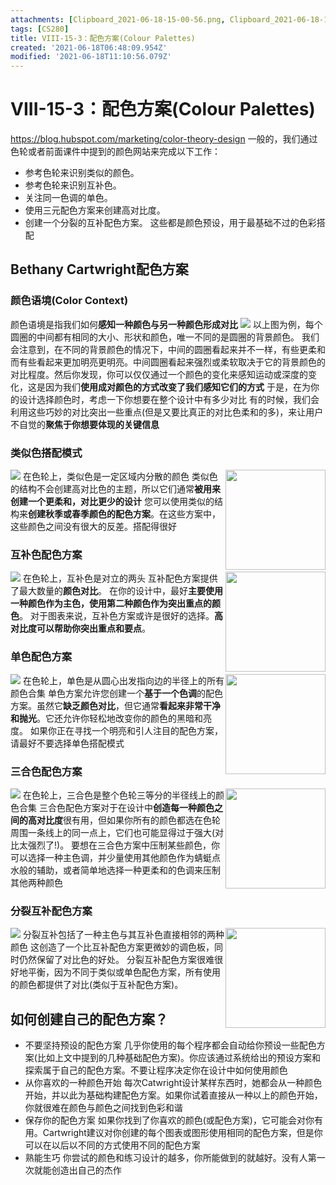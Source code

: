 ```yaml
---
attachments: [Clipboard_2021-06-18-15-00-56.png, Clipboard_2021-06-18-15-14-04.png, Clipboard_2021-06-18-15-15-16.png, Clipboard_2021-06-18-15-19-14.png, Clipboard_2021-06-18-15-21-45.png, Clipboard_2021-06-18-15-25-12.png, Clipboard_2021-06-18-15-27-27.png, Clipboard_2021-06-18-15-28-42.png, Clipboard_2021-06-18-15-29-33.png, Clipboard_2021-06-18-15-30-26.png, Clipboard_2021-06-18-15-30-44.png]
tags: [CS280]
title: VIII-15-3：配色方案(Colour Palettes)
created: '2021-06-18T06:48:09.954Z'
modified: '2021-06-18T11:10:56.079Z'
---
```


# VIII-15-3：配色方案(Colour Palettes)
https://blog.hubspot.com/marketing/color-theory-design
一般的，我们通过色轮或者前面课件中提到的颜色网站来完成以下工作：
- 参考色轮来识别类似的颜色。
- 参考色轮来识别互补色。
- 关注同一色调的单色。
- 使用三元配色方案来创建高对比度。
- 创建一个分裂的互补配色方案。
这些都是颜色预设，用于最基础不过的色彩搭配

## Bethany Cartwright配色方案
### 颜色语境(Color Context)
颜色语境是指我们如何**感知一种颜色与另一种颜色形成对比**
![](@attachment/Clipboard_2021-06-18-15-00-56.png)
以上图为例，每个圆圈的中间都有相同的大小、形状和颜色，唯一不同的是圆圈的背景颜色。
我们会注意到，在不同的背景颜色的情况下，中间的圆圈看起来并不一样，有些更柔和而有些看起来更加明亮更明亮。中间圆圈看起来强烈或柔软取决于它的背景颜色的对比程度。然后你发现，你可以仅仅通过一个颜色的变化来感知运动或深度的变化，这是因为我们**使用成对颜色的方式改变了我们感知它们的方式**
于是，在为你的设计选择颜色时，考虑一下你想要在整个设计中有多少对比
有的时候，我们会利用这些巧妙的对比突出一些重点(但是又要比真正的对比色柔和的多)，来让用户不自觉的**聚焦于你想要体现的关键信息**

### 类似色搭配模式
![](@attachment/Clipboard_2021-06-18-15-14-04.png)
<img src="@attachment/Clipboard_2021-06-18-15-30-44.png" style="float: right" width=160px>
在色轮上，类似色是一定区域内分散的颜色
类似色的结构不会创建高对比色的主题，所以它们通常**被用来创建一个更柔和，对比更少的设计**
您可以使用类似的结构来**创建秋季或春季颜色的配色方案**。在这些方案中，这些颜色之间没有很大的反差。搭配得很好

### 互补色配色方案
![](@attachment/Clipboard_2021-06-18-15-15-16.png)
<img src="@attachment/Clipboard_2021-06-18-15-30-26.png" style="float: right" width=160px>
在色轮上，互补色是对立的两头
互补配色方案提供了最大数量的**颜色对比**。
在你的设计中，最好**主要使用一种颜色作为主色，使用第二种颜色作为突出重点的颜色**。
对于图表来说，互补色方案或许是很好的选择。**高对比度可以帮助你突出重点和要点**。

### 单色配色方案
![](@attachment/Clipboard_2021-06-18-15-19-14.png)
<img src="@attachment/Clipboard_2021-06-18-15-29-33.png" style="float: right" width=160px>
在色轮上，单色是从圆心出发指向边的半径上的所有颜色合集
单色方案允许您创建一个**基于一个色调**的配色方案。虽然它**缺乏颜色对比**，但它通常**看起来非常干净和抛光**。它还允许你轻松地改变你的颜色的黑暗和亮度。
如果你正在寻找一个明亮和引人注目的配色方案，请最好不要选择单色搭配模式

### 三合色配色方案
![](@attachment/Clipboard_2021-06-18-15-21-45.png)
<img src="@attachment/Clipboard_2021-06-18-15-28-42.png" style="float: right" width=160px>
在色轮上，三合色是整个色轮三等分的半径线上的颜色合集
三合色配色方案对于在设计中**创造每一种颜色之间的高对比度**很有用，但如果你所有的颜色都选在色轮周围一条线上的同一点上，它们也可能显得过于强大(对比太强烈了!)。
要想在三合色方案中压制某些颜色，你可以选择一种主色调，并少量使用其他颜色作为蜻蜓点水般的辅助，或者简单地选择一种更柔和的色调来压制其他两种颜色

### 分裂互补配色方案
![](@attachment/Clipboard_2021-06-18-15-25-12.png)
<img src="@attachment/Clipboard_2021-06-18-15-27-27.png" style="float: right" width=160px>
分裂互补包括了一种主色与其互补色直接相邻的两种颜色
这创造了一个比互补配色方案更微妙的调色板，同时仍然保留了对比色的好处。
分裂互补配色方案很难很好地平衡，因为不同于类似或单色配色方案，所有使用的颜色都提供了对比(类似于互补配色方案)。

## 如何创建自己的配色方案？
- 不要坚持预设的配色方案
几乎你使用的每个程序都会自动给你预设一些配色方案(比如上文中提到的几种基础配色方案)。你应该通过系统给出的预设方案和探索属于自己的配色方案。不要让程序决定你在设计中如何使用颜色
- 从你喜欢的一种颜色开始
每次Catwright设计某样东西时，她都会从一种颜色开始，并以此为基础构建配色方案。如果你试着直接从一种以上的颜色开始，你就很难在颜色与颜色之间找到色彩和谐
- 保存你的配色方案
如果你找到了你喜欢的颜色(或配色方案)，它可能会对你有用。Cartwright建议对你创建的每个图表或图形使用相同的配色方案，但是你可以在以后以不同的方式使用不同的配色方案
- 熟能生巧
你尝试的颜色和练习设计的越多，你所能做到的就越好。没有人第一次就能创造出自己的杰作





